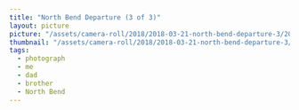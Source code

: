 ```yaml
---
title: "North Bend Departure (3 of 3)"
layout: picture
picture: "/assets/camera-roll/2018/2018-03-21-north-bend-departure-3/20180321_223758702_iOS.jpg"
thumbnail: "/assets/camera-roll/2018/2018-03-21-north-bend-departure-3/20180321_223758702_iOS-thumbnail.jpg"
tags:
  - photograph
  - me
  - dad
  - brother
  - North Bend
---
```

